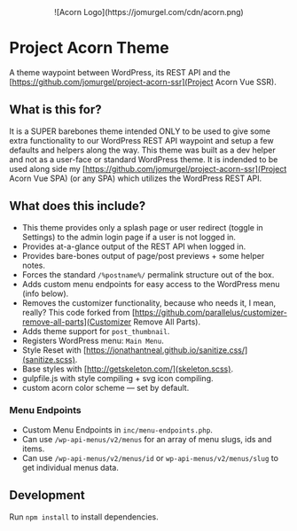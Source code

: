 <center>![Acorn Logo](https://jomurgel.com/cdn/acorn.png)</center>

# Project Acorn Theme
A theme waypoint between WordPress, its REST API and the [https://github.com/jomurgel/project-acorn-ssr](Project Acorn Vue SSR).

## What is this for?
It is a SUPER barebones theme intended ONLY to be used to give some extra functionality to our WordPress REST API waypoint and setup a few defaults and helpers along the way. This theme was built as a dev helper and not as a user-face or standard WordPress theme.  It is indended to be used along side my [https://github.com/jomurgel/project-acorn-ssr](Project Acorn Vue SPA) (or any SPA) which utilizes the WordPress REST API.

## What does this include?
- This theme provides only a splash page or user redirect (toggle in Settings) to the admin login page if a user is not logged in.
- Provides at-a-glance output of the REST API when logged in.
- Provides bare-bones output of page/post previews + some helper notes.
- Forces the standard `/%postname%/` permalink structure out of the box.
- Adds custom menu endpoints for easy access to the WordPress menu (info below).
- Removes the customizer functionality, because who needs it, I mean, really? This code forked from [https://github.com/parallelus/customizer-remove-all-parts](Customizer Remove All Parts).
- Adds theme support for `post_thumbnail`.
- Registers WordPress menu: `Main Menu`.
- Style Reset with [https://jonathantneal.github.io/sanitize.css/](sanitize.scss).
- Base styles with [http://getskeleton.com/](skeleton.scss).
- gulpfile.js with style compiling + svg icon compiling.
- custom acorn color scheme — set by default.

### Menu Endpoints
- Custom Menu Endpoints in `inc/menu-endpoints.php`.
- Can use `/wp-api-menus/v2/menus` for an array of menu slugs, ids and items.
- Can use `/wp-api-menus/v2/menus/id` or `wp-api-menus/v2/menus/slug` to get individual menus data.

## Development
Run `npm install` to install dependencies.
